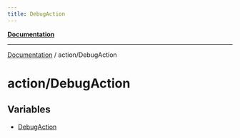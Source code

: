 ```yaml
---
title: DebugAction
---
```


[**Documentation**](../../index.md)

***

[Documentation](../../index.md) / action/DebugAction

# action/DebugAction

## Variables

- [DebugAction](variables/DebugAction.md)
